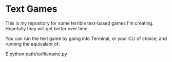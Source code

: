 # Text Games

This is my repository for some terrible text-based games I'm creating. Hopefully they will get better over time.

You can run the text game by going into Terminal, or your CLI of choice, and running the equivalent of:

$ python path/to/filename.py